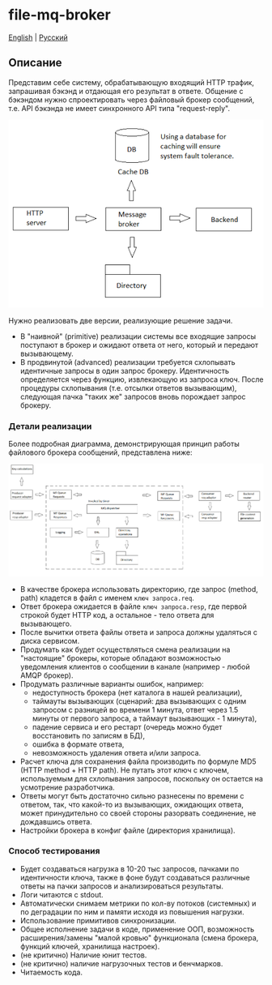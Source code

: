 # file-mq-broker

[English](README.md) | [Русский](README.ru.md)

## Описание

Представим себе систему, обрабатывающую входящий HTTP трафик, запрашивая бэкэнд и отдающая его результат в ответе. Общение с бэкэндом нужно спроектировать через файловый брокер сообщений, т.е. API бэкэнда не имеет синхронного API типа "request-reply".

![overall-architecture](docs/img/overall-architecture.png)

Нужно реализовать две версии, реализующие решение задачи.
- В "наивной" (primitive) реализации системы все входящие запросы поступают в брокер и ожидают ответа от него, который и передают вызывающему.
- В продвинутой (advanced) реализации требуется схлопывать идентичные запросы в один запрос брокеру. Идентичность определяется через функцию, извлекающую из запроса ключ. После процедуры схлопывания (т.е. отсылки ответов вызывающим), следующая пачка "таких же" запросов вновь порождает запрос брокеру.

### Детали реализации

Более подробная диаграмма, демонстрирующая принцип работы файлового брокера сообщений, представлена ниже:

![mqlibrary-architechture](docs/img/mqlibrary-architechture.png)

- В качестве брокера использовать директорию, где запрос (method, path) кладется в файл с именем `ключ запроса.req`.
- Ответ брокера ожидается в файле `ключ запроса.resp`, где первой строкой будет HTTP код, а остальное - тело ответа для вызывающего. 
- После вычитки ответа файлы ответа и запроса должны удаляться с диска сервисом.
- Продумать как будет осуществляться смена реализации на "настоящие" брокеры, которые обладают возможностью уведомления клиентов о сообщении в канале (например - любой AMQP брокер).
- Продумать различные варианты ошибок, например: 
    - недоступность брокера (нет каталога в нашей реализации), 
    - таймауты вызывающих (сценарий: два вызывающих с одним запросом с разницей во времени 1 минута, ответ через 1.5 минуты от первого запроса, а таймаут вызывающих - 1 минута), 
    - падение сервиса и его рестарт (очередь можно будет восстановить по записям в БД), 
    - ошибка в формате ответа, 
    - невозможность удаления ответа и/или запроса.
- Расчет ключа для сохранения файла производить по формуле MD5 (HTTP method + HTTP path). Не путать этот ключ с ключем, используемым для схлопывания запросов, поскольку он остается на усмотрение разработчика.
- Ответы могут быть достаточно сильно разнесены по времени с ответом, так, что какой-то из вызывающих, ожидающих ответа, может принудительно со своей стороны разорвать соединение, не дождавшись ответа.
- Настройки брокера в конфиг файле (директория хранилища).

### Способ тестирования

- Будет создаваться нагрузка в 10-20 тыс запросов, пачками по идентичности ключа, также в фоне будут создаваться различные ответы на пачки запросов и анализироваться результаты.
- Логи читаются с stdout.
- Автоматически снимаем метрики по кол-ву потоков (системных) и по деградации по ним и памяти исходя из повышения нагрузки.
- Использование примитивов синхронизации.
- Общее исполнение задачи в коде, применение ООП, возможность расширения/замены "малой кровью" функционала (смена брокера, функций ключей, хранилища настроек).
- (не критично) Наличие юнит тестов.
- (не критично) наличие нагрузочных тестов и бенчмарков.
- Читаемость кода.
